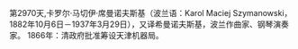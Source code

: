 第2970天,卡罗尔·马切伊·席曼诺夫斯基（波兰语：Karol Maciej Szymanowski，1882年10月6日－1937年3月29日），又译希曼诺夫斯基，波兰作曲家、钢琴演奏家。
1866年：清政府批准筹设天津机器局。
